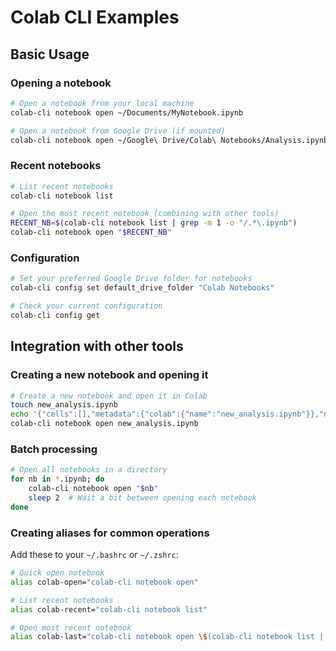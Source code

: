 # Colab CLI Examples

## Basic Usage

### Opening a notebook

```bash
# Open a notebook from your local machine
colab-cli notebook open ~/Documents/MyNotebook.ipynb

# Open a notebook from Google Drive (if mounted)
colab-cli notebook open ~/Google\ Drive/Colab\ Notebooks/Analysis.ipynb
```

### Recent notebooks

```bash
# List recent notebooks
colab-cli notebook list

# Open the most recent notebook (combining with other tools)
RECENT_NB=$(colab-cli notebook list | grep -m 1 -o "/.*\.ipynb")
colab-cli notebook open "$RECENT_NB"
```

### Configuration

```bash
# Set your preferred Google Drive folder for notebooks
colab-cli config set default_drive_folder "Colab Notebooks"

# Check your current configuration
colab-cli config get
```

## Integration with other tools

### Creating a new notebook and opening it

```bash
# Create a new notebook and open it in Colab
touch new_analysis.ipynb
echo '{"cells":[],"metadata":{"colab":{"name":"new_analysis.ipynb"}},"nbformat":4,"nbformat_minor":0}' > new_analysis.ipynb
colab-cli notebook open new_analysis.ipynb
```

### Batch processing

```bash
# Open all notebooks in a directory
for nb in *.ipynb; do
    colab-cli notebook open "$nb"
    sleep 2  # Wait a bit between opening each notebook
done
```

### Creating aliases for common operations

Add these to your `~/.bashrc` or `~/.zshrc`:

```bash
# Quick open notebook
alias colab-open="colab-cli notebook open"

# List recent notebooks
alias colab-recent="colab-cli notebook list"

# Open most recent notebook
alias colab-last="colab-cli notebook open \$(colab-cli notebook list | grep -m 1 -o '/.*\.ipynb')"
```